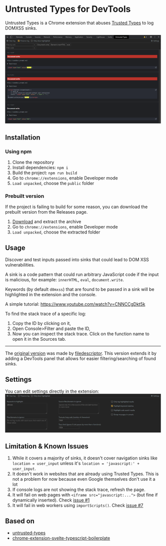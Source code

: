 # Untrusted Types for DevTools
Untrusted Types is a Chrome extension that abuses [Trusted Types](https://w3c.github.io/webappsec-trusted-types/dist/spec/) to log DOMXSS sinks. 

![Untrusted Types for DevTools](docs/ui.png)

## Installation
### Using npm
1. Clone the repository 
2. Install dependencies: `npm i`
3. Build the project: `npm run build`
4. Go to `chrome://extensions`, enable Developer mode
5. `Load unpacked`, choose the `public` folder

### Prebuilt version
If the project is failing to build for some reason, you can download the prebuilt version from the Releases page.
1. [Download](https://github.com/filedescriptor/untrusted-types/releases/) and extract the archive
2. Go to `chrome://extensions`, enable Developer mode
3. `Load unpacked`, choose the extracted folder


## Usage
Discover and test inputs passed into sinks that could lead to DOM XSS vulnerabilities.

A sink is a code pattern that could run arbitrary JavaScript code if the input is malicious, for example: `innerHTML`, `eval`, `document.write`.

Keywords (by default `d0mxss`) that are found to be passed in a sink will be highlighted in the extension and the console.

A simple tutorial: https://www.youtube.com/watch?v=CNNCCgDkt5k


To find the stack trace of a specific log:
1. Copy the ID by clicking on it,
2. Open Console>Filter and paste the ID,
3. Now you can inspect the stack trace. Click on the function name to open it in the Sources tab.

----

The [original version](https://github.com/filedescriptor/untrusted-types/tree/old) was made by [filedescriptor](https://github.com/filedescriptor). This version extends it by adding a DevTools panel that allows for easier filtering/searching of found sinks. 

## Settings
You can edit settings directly in the extension:
![Settings](docs/settings.png)


## Limitation & Known Issues
1. While it covers a majority of sinks, it doesn't cover navigation sinks like `location = user_input` unless it's `location = 'javascript:' + user_input`. 
2. It doesn't work in websites that are already using Trusted Types. This is not a problem for now because even Google themselves don't use it a lot
3. If console logs are not showing the stack trace, refresh the page.
4. It will fail on web pages with `<iframe src="javascript:...">` (but fine if dynamically inserted). Check [issue #1](https://github.com/filedescriptor/untrusted-types/issues/1)
5. It will fail in web workers using `importScripts()`. Check [issue #7](https://github.com/filedescriptor/untrusted-types/issues/7)

## Based on
- [untrusted-types](https://github.com/filedescriptor/untrusted-types/tree/old)
- [chrome-extension-svelte-typescript-boilerplate](https://github.com/NekitCorp/chrome-extension-svelte-typescript-boilerplate)
